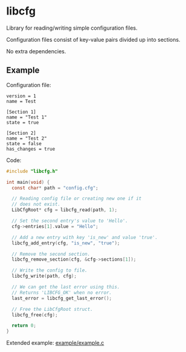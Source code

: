 # libcfg

Library for reading/writing simple configuration files.

Configuration files consist of key-value pairs divided up into sections.

No extra dependencies.

## Example

Configuration file:

```properties
version = 1
name = Test

[Section 1]
name = "Test 1"
state = true

[Section 2]
name = "Test 2"
state = false
has_changes = true
```

Code:

```c
#include "libcfg.h"

int main(void) {
  const char* path = "config.cfg";

  // Reading config file or creating new one if it
  // does not exist.
  LibCfgRoot* cfg = libcfg_read(path, 1);

  // Set the second entry's value to 'Hello'.
  cfg->entries[1].value = "Hello";

  // Add a new entry with key 'is_new' and value 'true'.
  libcfg_add_entry(cfg, "is_new", "true");

  // Remove the second section.
  libcfg_remove_section(cfg, &cfg->sections[1]);

  // Write the config to file.
  libcfg_write(path, cfg);

  // We can get the last error using this.
  // Returns 'LIBCFG_OK' when no error.
  last_error = libcfg_get_last_error();

  // Free the LibCfgRoot struct.
  libcfg_free(cfg);

  return 0;
}
```

Extended example: [example/example.c](example/example.c)

